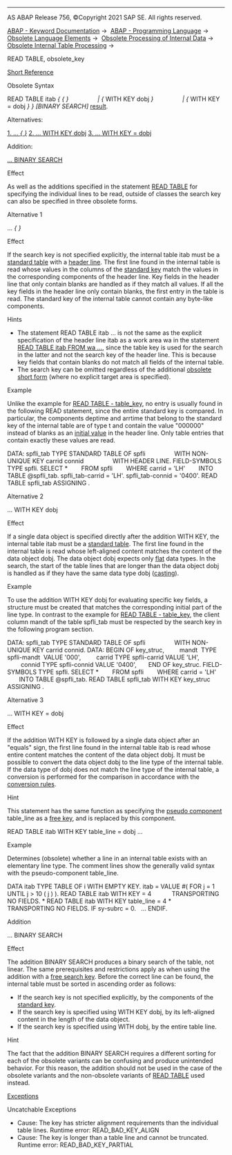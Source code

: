   

* * *

AS ABAP Release 756, ©Copyright 2021 SAP SE. All rights reserved.

[ABAP - Keyword Documentation](https://help.sap.com/doc/abapdocu_756_index_htm/7.56/en-US/abenabap.htm) →  [ABAP - Programming Language](https://help.sap.com/doc/abapdocu_756_index_htm/7.56/en-US/abenabap_reference.htm) →  [Obsolete Language Elements](https://help.sap.com/doc/abapdocu_756_index_htm/7.56/en-US/abenabap_obsolete.htm) →  [Obsolete Processing of Internal Data](https://help.sap.com/doc/abapdocu_756_index_htm/7.56/en-US/abendata_internal_obsolete.htm) →  [Obsolete Internal Table Processing](https://help.sap.com/doc/abapdocu_756_index_htm/7.56/en-US/abenitab_obsolete.htm) → 

READ TABLE, obsolete\_key

[Short Reference](https://help.sap.com/doc/abapdocu_756_index_htm/7.56/en-US/abapread_table_itab_shortref.htm)

Obsolete Syntax

READ TABLE itab *{* *{* *}*
                *|* *{* WITH KEY dobj *}*
                *|* *{* WITH KEY = dobj *}* *}* *\[*BINARY SEARCH*\]* [result](https://help.sap.com/doc/abapdocu_756_index_htm/7.56/en-US/abapread_table_outdesc.htm).

Alternatives:

[1\. ... *{* *}*](#!ABAP_ALTERNATIVE_1@1@)
[2\. ... WITH KEY dobj](#!ABAP_ALTERNATIVE_2@2@)
[3\. ... WITH KEY = dobj](#!ABAP_ALTERNATIVE_3@3@)

Addition:

[... BINARY SEARCH](#!ABAP_ONE_ADD@1@)

Effect

As well as the additions specified in the statement [READ TABLE](https://help.sap.com/doc/abapdocu_756_index_htm/7.56/en-US/abapread_table.htm) for specifying the individual lines to be read, outside of classes the search key can also be specified in three obsolete forms.

Alternative 1   

... *{* *}*

Effect

If the search key is not specified explicitly, the internal table itab must be a [standard table](https://help.sap.com/doc/abapdocu_756_index_htm/7.56/en-US/abenstandard_table_glosry.htm "Glossary Entry") with a [header line](https://help.sap.com/doc/abapdocu_756_index_htm/7.56/en-US/abenheader_line_glosry.htm "Glossary Entry"). The first line found in the internal table is read whose values in the columns of the [standard key](https://help.sap.com/doc/abapdocu_756_index_htm/7.56/en-US/abenstandard_key_glosry.htm "Glossary Entry") match the values in the corresponding components of the header line. Key fields in the header line that only contain blanks are handled as if they match all values. If all the key fields in the header line only contain blanks, the first entry in the table is read. The standard key of the internal table cannot contain any byte-like components.

Hints

-   The statement READ TABLE itab ... is not the same as the explicit specification of the header line itab as a work area wa in the statement [READ TABLE itab FROM wa ...](https://help.sap.com/doc/abapdocu_756_index_htm/7.56/en-US/abapread_table_key.htm), since the table key is used for the search in the latter and not the search key of the header line. This is because key fields that contain blanks do not match all fields of the internal table.
-   The search key can be omitted regardless of the additional [obsolete short form](https://help.sap.com/doc/abapdocu_756_index_htm/7.56/en-US/abenitab_short_forms.htm) (where no explicit target area is specified).

Example

Unlike the example for [READ TABLE - table\_key](https://help.sap.com/doc/abapdocu_756_index_htm/7.56/en-US/abapread_table_key.htm), no entry is usually found in the following READ statement, since the entire standard key is compared. In particular, the components deptime and arrtime that belong to the standard key of the internal table are of type t and contain the value "000000" instead of blanks as an [initial value](https://help.sap.com/doc/abapdocu_756_index_htm/7.56/en-US/abeninitial_value_glosry.htm "Glossary Entry") in the header line. Only table entries that contain exactly these values are read.

DATA: spfli\_tab TYPE STANDARD TABLE OF spfli
                WITH NON-UNIQUE KEY carrid connid
                WITH HEADER LINE.
FIELD-SYMBOLS <spfli> TYPE spfli.
SELECT \*
       FROM spfli
       WHERE carrid = 'LH'
       INTO TABLE @spfli\_tab.
spfli\_tab-carrid = 'LH'.
spfli\_tab-connid = '0400'.
READ TABLE spfli\_tab ASSIGNING <spfli>.

Alternative 2   

... WITH KEY dobj

Effect

If a single data object is specified directly after the addition WITH KEY, the internal table itab must be a [standard table](https://help.sap.com/doc/abapdocu_756_index_htm/7.56/en-US/abenstandard_table_glosry.htm "Glossary Entry"). The first line found in the internal table is read whose left-aligned content matches the content of the data object dobj. The data object dobj expects only [flat](https://help.sap.com/doc/abapdocu_756_index_htm/7.56/en-US/abenflat_glosry.htm "Glossary Entry") data types. In the search, the start of the table lines that are longer than the data object dobj is handled as if they have the same data type dobj ([casting](https://help.sap.com/doc/abapdocu_756_index_htm/7.56/en-US/abencast_casting_glosry.htm "Glossary Entry")).

Example

To use the addition WITH KEY dobj for evaluating specific key fields, a structure must be created that matches the corresponding initial part of the line type. In contrast to the example for [READ TABLE - table\_key](https://help.sap.com/doc/abapdocu_756_index_htm/7.56/en-US/abapread_table_key.htm), the client column mandt of the table spfli\_tab must be respected by the search key in the following program section.

DATA: spfli\_tab TYPE STANDARD TABLE OF spfli
                WITH NON-UNIQUE KEY carrid connid.
DATA: BEGIN OF key\_struc,
        mandt  TYPE spfli-mandt  VALUE '000',
        carrid TYPE spfli-carrid VALUE 'LH',
        connid TYPE spfli-connid VALUE '0400',
      END OF key\_struc.
FIELD-SYMBOLS <spfli> TYPE spfli.
SELECT \*
       FROM spfli
       WHERE carrid = 'LH'
       INTO TABLE @spfli\_tab.
READ TABLE spfli\_tab WITH KEY key\_struc ASSIGNING <spfli>.

Alternative 3   

... WITH KEY = dobj

Effect

If the addition WITH KEY is followed by a single data object after an "equals" sign, the first line found in the internal table itab is read whose entire content matches the content of the data object dobj. It must be possible to convert the data object dobj to the line type of the internal table. If the data type of dobj does not match the line type of the internal table, a conversion is performed for the comparison in accordance with the [conversion rules](https://help.sap.com/doc/abapdocu_756_index_htm/7.56/en-US/abenconversion_rules.htm).

Hint

This statement has the same function as specifying the [pseudo component](https://help.sap.com/doc/abapdocu_756_index_htm/7.56/en-US/abenpseudo_component_glosry.htm "Glossary Entry") table\_line as a [free key](https://help.sap.com/doc/abapdocu_756_index_htm/7.56/en-US/abapread_table_free.htm), and is replaced by this component.

READ TABLE itab WITH KEY table\_line = dobj ...

Example

Determines (obsolete) whether a line in an internal table exists with an elementary line type. The comment lines show the generally valid syntax with the pseudo-component table\_line.

DATA itab TYPE TABLE OF i WITH EMPTY KEY.
itab = VALUE #( FOR j = 1 UNTIL j > 10 ( j ) ).
READ TABLE itab WITH KEY = 4
           TRANSPORTING NO FIELDS.
\* READ TABLE itab WITH KEY table\_line = 4
\*                 TRANSPORTING NO FIELDS.
IF sy-subrc = 0.
  ...
ENDIF.

Addition   

... BINARY SEARCH

Effect

The addition BINARY SEARCH produces a binary search of the table, not linear. The same prerequisites and restrictions apply as when using the addition with a [free search key](https://help.sap.com/doc/abapdocu_756_index_htm/7.56/en-US/abapread_table_free.htm). Before the correct line can be found, the internal table must be sorted in ascending order as follows:

-   If the search key is not specified explicitly, by the components of the [standard key](https://help.sap.com/doc/abapdocu_756_index_htm/7.56/en-US/abenstandard_key_glosry.htm "Glossary Entry").
-   If the search key is specified using WITH KEY dobj, by its left-aligned content in the length of the data object.
-   If the search key is specified using WITH dobj, by the entire table line.

Hint

The fact that the addition BINARY SEARCH requires a different sorting for each of the obsolete variants can be confusing and produce unintended behavior. For this reason, the addition should not be used in the case of the obsolete variants and the non-obsolete variants of [READ TABLE](https://help.sap.com/doc/abapdocu_756_index_htm/7.56/en-US/abapread_table.htm) used instead.

[Exceptions](https://help.sap.com/doc/abapdocu_756_index_htm/7.56/en-US/abenabap_language_exceptions.htm)

Uncatchable Exceptions

-   Cause: The key has stricter alignment requirements than the individual table lines.
    Runtime error: READ\_BAD\_KEY\_ALIGN
-   Cause: The key is longer than a table line and cannot be truncated.
    Runtime error: READ\_BAD\_KEY\_PARTIAL